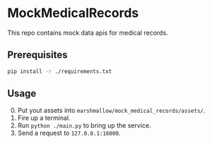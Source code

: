# MockMedicalRecords
This repo contains mock data apis for medical records.

## Prerequisites

``` bash
pip install -r ./requirements.txt
```

## Usage

0. Put yout assets into `marshmallow/mock_medical_records/assets/`.
1. Fire up a terminal.
2. Run `python ./main.py` to bring up the service.
3. Send a request to `127.0.0.1:16000`.
